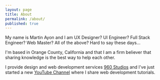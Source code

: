 ```yaml
---
layout: page
title: About
permalink: /about/
published: true
---
```


My name is Martin Ayon and I am UX Designer? UI Engineer? Full Stack Engineer? Web Master? All of the above? Hard to say these days...

I'm based in Orange County, California and that I am a firm believer that sharing knowledge is the best way to help each other.

I provide design and web development services [960 Studios](https://www.960studios.com) and I've just started a new [YouTube Channel](https://www.youtube.com/c/MartinAyon) where I share web development tutorials.
